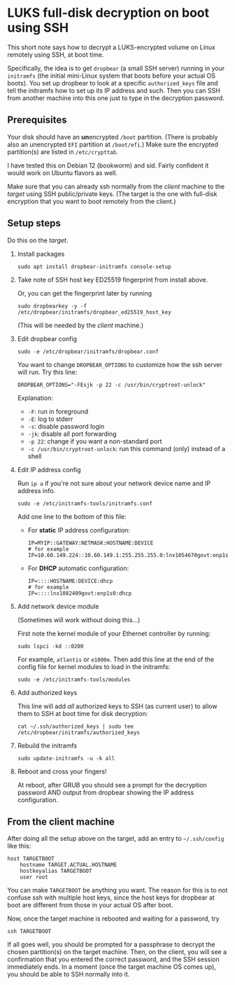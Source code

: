 # LUKS full-disk decryption on boot using SSH

This short note says how to decrypt a LUKS-encrypted volume on Linux
remotely using SSH, at boot time.

Specifically, the idea is to get `dropbear` (a small SSH server) running
in your `initramfs` (the initial mini-Linux system that boots before your
actual OS boots). You set up dropbear to look at a specific
`authorized_keys` file and tell the initramfs how to set up its IP
address and such. Then you can SSH from another machine into this one
just to type in the decryption password.

## Prerequisites

Your disk should have an **un**encrypted `/boot` partition. (There is
probably also an unencrypted `EFI` partition at `/boot/efi`.)
Make sure the encrypted partition(s) are listed in `/etc/crypttab`.

I have tested this on Debian 12 (bookworm) and sid. Fairly confident
it would work on Ubuntu flavors as well.

Make sure that you can already ssh normally from the *client* machine to
the *target* using SSH public/private keys.
(The target is the one with full-disk encryption that you
want to boot remotely from the client.)

## Setup steps

Do this on the *target*.

1)  Install packages

    ```
    sudo apt install dropbear-initramfs console-setup
    ```

2)  Take note of SSH host key ED25519 fingerprint from install above.

    Or, you can get the fingerprint later by running

    ```
    sudo dropbearkey -y -f /etc/dropbear/initramfs/dropbear_ed25519_host_key
    ```

    (This will be needed by the *client* machine.)

3)  Edit dropbear config

    ```
    sudo -e /etc/dropbear/initramfs/dropbear.conf
    ```

    You want to change `DROPBEAR_OPTIONS` to customize how the ssh
    server will run. Try this line:

    ```
    DROPBEAR_OPTIONS="-FEsjk -p 22 -c /usr/bin/cryptroot-unlock"
    ```

    Explanation:

    *   `-F`: run in foreground
    *   `-E`: log to stderr
    *   `-s`: disable password login
    *   `-jk`: disable all port forwarding
    *   `-p 22`: change if you want a non-standard port
    *   `-c /usr/bin/cryptroot-unlock`: run this command (only) instead
        of a shell

4)  Edit IP address config

    Run `ip a` if you're not sure about your network device name and IP
    address info.

    ```
    sudo -e /etc/initramfs-tools/initramfs.conf
    ```

    Add one line to the bottom of this file:

    *   For **static** IP address configuration:

        ```
        IP=MYIP::GATEWAY:NETMASK:HOSTNAME:DEVICE
        # for example
        IP=10.60.149.224::10.60.149.1:255.255.255.0:lnx1054670govt:enp1s0
        ```

    *   For **DHCP** automatic configuration:

        ```
        IP=::::HOSTNAME:DEVICE:dhcp
        # for example
        IP=::::lnx1082409govt:enp1s0:dhcp
        ```

5)  Add network device module

    (Sometimes will work without doing this...)

    First note the kernel module of your Ethernet controller by running:

    ```
    sudo lspci -kd ::0200
    ```

    For example, `atlantis` or `e1000e`. Then add this line at the end
    of the config file for kernel modules to load in the initramfs:

    ```
    sudo -e /etc/initramfs-tools/modules
    ```

6)  Add authorized keys

    This line will add *all* authorized keys to SSH (as current user) to
    allow them to SSH at boot time for disk decryption:

    ```
    cat ~/.ssh/authorized_keys | sudo tee /etc/dropbear/initramfs/authorized_keys
    ```

7)  Rebuild the initramfs

    ```
    sudo update-initramfs -u -k all
    ```

8)  Reboot and cross your fingers!

    At reboot, after GRUB you should see a prompt for the decryption
    password AND output from dropbear showing the IP address
    configuration.

## From the client machine

After doing all the setup above on the target, add an entry to
`~/.ssh/config` like this:

```
host TARGETBOOT
    hostname TARGET.ACTUAL.HOSTNAME
    hostkeyalias TARGETBOOT
    user root
```

You can make `TARGETBOOT` be anything you want. The reason for this is
to not confuse ssh with multiple host keys, since the host keys for
dropbear at boot are different from those in your actual OS after boot.

Now, once the target machine is rebooted and waiting for a password, try

```
ssh TARGETBOOT
```

If all goes well, you should be prompted for a passphrase to decrypt the
chosen partition(s) on the target machine. Then, on the client, you will
see a confirmation that you entered the correct password, and the SSH
session immediately ends. In a moment (once the target machine OS comes
up), you should be able to SSH normally into it.
